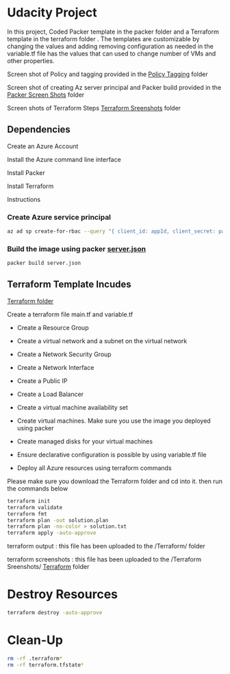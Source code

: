 # Udacity Project
In this project, Coded Packer template in the packer folder and a Terraform template in the terraform folder . The templates are customizable by changing the values and adding removing configuration as needed in the variable.tf file has the values that can used to change number of VMs and other properties.

 Screen shot of Policy and tagging provided in the [Policy Tagging](https://github.com/pikukesar/UdacityProjects/tree/main/Policy%20Tagging) folder

Screen shot of creating Az server principal and Packer build provided in the [Packer Screen Shots](https://github.com/pikukesar/UdacityProjects/tree/main/Packer%20Screen%20Shots) folder

Screen shots of Terraform Steps [Terraform Sreenshots](https://github.com/pikukesar/UdacityProjects/tree/main/Terraform%20Sreenshots) folder

## Dependencies

Create an Azure Account

Install the Azure command line interface

Install Packer

Install Terraform

Instructions

### Create Azure service principal
```bash
az ad sp create-for-rbac --query "{ client_id: appId, client_secret: password, tenant_id: tenant }" 
```

### Build the image using packer [server.json](https://github.com/pikukesar/UdacityProjects/blob/main/Packer/server.json)

```bash
packer build server.json
```

## Terraform Template Incudes
[Terraform folder](https://github.com/pikukesar/UdacityProjects/tree/main/Terraform)

Create a terraform file main.tf and variable.tf

* Create a Resource Group

* Create a virtual network and a subnet on the virtual network

* Create a Network Security Group

* Create a Network Interface

* Create a Public IP

* Create a Load Balancer

* Create a virtual machine availability set

* Create virtual machines. Make sure you use the image you deployed using packer

* Create managed disks for your virtual machines

* Ensure declarative configuration is possible by using variable.tf file

* Deploy all Azure resources using terraform commands

Please make sure you download the Terraform folder and cd into it. then run the commands below

```bash
terraform init
terraform validate
terraform fmt
terraform plan -out solution.plan
terraform plan -no-color > solution.txt
terraform apply -auto-approve
```
terraform output : this file has been uploaded to the /Terraform/ folder

terraform screenshots : this file has been uploaded to the /Terraform Sreenshots/ [Terraform](https://github.com/pikukesar/UdacityProjects/tree/main/Terraform) folder

# Destroy Resources
```bash
terraform destroy -auto-approve
```
# Clean-Up
```bash
rm -rf .terraform*
rm -rf terraform.tfstate*
```
